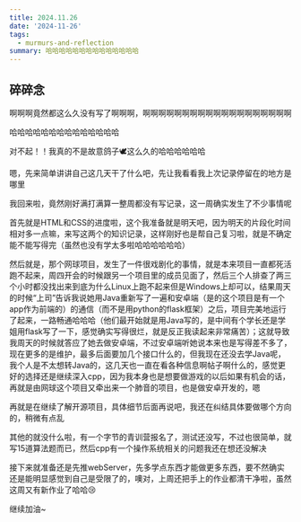```yaml
---
title: 2024.11.26
date: '2024-11-26'
tags:
  - murmurs-and-reflection
summary: 哈哈哈哈哈哈哈哈哈哈哈哈哈哈
---
```

## 碎碎念
啊啊啊竟然都这么久没有写了啊啊啊，啊啊啊啊啊啊啊啊啊啊啊啊啊啊啊啊啊啊啊

哈哈哈哈哈哈哈哈哈哈哈哈哈哈

对不起！！我真的不是故意鸽子🕊这么久的哈哈哈哈哈哈

嗯，先来简单讲讲自己这几天干了什么吧，先让我看看我上次记录停留在的地方是哪里

我回来啦，竟然刚好满打满算一整周都没有写记录，这一周确实发生了不少事情呢

首先就是HTML和CSS的进度啦，这个我准备就是明天吧，因为明天的片段化时间相对多一点嘛，来写这两个的知识记录，这样刚好也是帮自己复习啦，就是不确定能不能写得完（虽然也没有学太多啦哈哈哈哈哈哈）

然后就是，那个网球项目，发生了一件很戏剧化的事情，就是本来项目一直都死活跑不起来，周四开会的时候跟另一个项目里的成员见面了，然后三个人排查了两三个小时都没找出来到底为什么Linux上跑不起来但是Windows上却可以，结果周天的时候“上司”告诉我说她用Java重新写了一遍和安卓端（是的这个项目是有一个app作为前端的）的通信（而不是用python的flask框架）之后，项目完美地运行了起来，一路畅通哈哈哈（他们最开始就是用Java写的，是中间有个学长还是学姐用flask写了一下，感觉确实写得很烂，就是反正我读起来非常痛苦）；这就导致我周天的时候就答应了她去做安卓端，不过安卓端听她说本来也是写得差不多了，现在更多的是维护，最多后面要加几个接口什么的，但我现在还没去学Java呢，我个人是不太想转Java的，这几天也一直在看各种信息啊帖子啊什么的，感觉更好的选择还是继续深入cpp，因为我本身也是想要做游戏的以后如果有机会的话，再就是由网球这个项目又牵出来一个肺音的项目，也是做安卓开发的，嗯

再就是在继续了解开源项目，具体细节后面再说吧，我还在纠结具体要做哪个方向的，稍微有点乱

其他的就没什么啦，有一个字节的青训营报名了，测试还没写，不过也很简单，就写15道算法题而已，然后cpp有一个操作系统相关的问题我还在想还没解决

接下来就准备还是先推webServer，先多学点东西才能做更多东西，要不然确实还是能明显感觉到自己是受限了的，噢对，上周还把手上的作业都清干净啦，虽然这周又有新作业了哈哈😢

继续加油~
